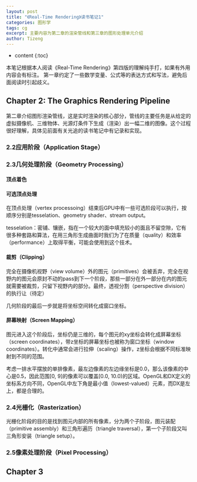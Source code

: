 ```yaml
---
layout: post
title: "《Real-Time Rendering》读书笔记1"
categories: 图形学
tags: cg
excerpt: 主要内容为第二章的渲染管线和第三章的图形处理单元介绍
author: Tizeng
---
```


* content
{:toc}

本笔记根据本人阅读《Real-Time Rendering》第四版的理解纯手打，如果有外用内容会有标注。
第一章约定了一些数学变量、公式等的表达方式和写法，避免后面阅读时引起歧义。

## Chapter 2: The Graphics Rendering Pipeline

第二章介绍图形渲染管线，这是实时渲染的核心部分，管线的主要任务是从给定的虚拟摄像机、三维物体、光源灯条件下生成（渲染）出一幅二维的图像。这个过程很好理解，具体见前面有关光追的读书笔记中有记录和实现。

### 2.2应用阶段（Application Stage）

### 2.3几何处理阶段（Geometry Processing）

#### 顶点着色

#### 可选顶点处理

在顶点处理（vertex processoing）结束后GPU中有一些可选阶段可以执行，按顺序分别是tesselation、geometry shader、stream output。

tesselation：密铺、镶嵌，指在一个较大的面中填充较小的面且不留空隙，它有很多种套路和算法，在用三角形生成曲面时我们为了在质量（quality）和效率（performance）上取得平衡，可能会使用到这个技术。

#### 裁剪（Clipping）

完全在摄像机视野（view volume）外的图元（primitives）会被丢弃，完全在视野内的图元会原封不动的pass到下一个阶段，那些一部分在外一部分在内的图元就需要被裁剪，只留下视野内的部分。最终，透视分割（perspective division）的执行让（待定）

几何阶段的最后一步就是将坐标空间转化成窗口坐标。

#### 屏幕映射（Screen Mapping）

图元进入这个阶段后，坐标仍是三维的，每个图元的xy坐标会转化成屏幕坐标（screen coordinates），带z坐标的屏幕坐标也被称为窗口坐标（window coordinates）。转化中通常会进行拉伸（scaling）操作，z坐标会根据不同标准映射到不同的范围。

考虑一排水平摆放的单排像素，最左边像素的左边缘坐标是0.0，那么该像素的中心是0.5，因此范围[0, 9]的像素可以覆盖[0.0, 10.0)的区域。OpenGL和DX定义的坐标系方向不同，OpenGL中左下角是最小值（lowest-valued）元素，而DX是左上，都是合理的。

### 2.4光栅化（Rasterization）

光栅化阶段的目的是找到图元内部的所有像素，分为两个子阶段，图元装配（primitive assembly）和三角形遍历（triangle traversal），第一个子阶段又叫三角形安装（triangle setup）。

### 2.5像素处理阶段（Pixel Processing）



## Chapter 3
